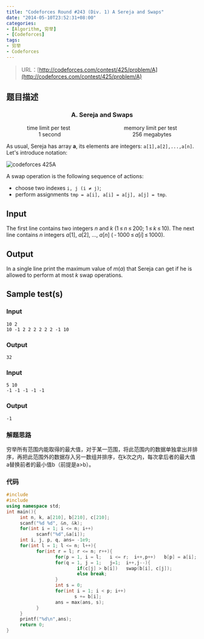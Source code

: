 ```yaml
---
title: "Codeforces Round #243 (Div. 1) A Sereja and Swaps"
date: "2014-05-10T23:52:31+08:00"
categories:
- [Algorithm, 穷举]
- [Codeforces]
tags:
- 穷举
- Codeforces
---
```


> URL：[http://codeforces.com/contest/425/problem/A](http://codeforces.com/contest/425/problem/A)

## 题目描述

<h3><center>A. Sereja and Swaps</center></h3>
<center>time limit per test                                    memory limit per test</center>
<center>    1 second                                                256 megabytes</center>

As usual, Sereja has array **a**, its elements are integers: `a[1],a[2],...,a[n]`. Let's introduce notation:

![codeforces 425A](http://espresso.codeforces.com/eeff175d11496a6af7bbd528a58e3e5c10fdf69d.png)

A swap operation is the following sequence of actions:
- choose two indexes `i, j (i ≠ j)`;
- perform assignments `tmp = a[i], a[i] = a[j], a[j] = tmp`.

## Input
The first line contains two integers *n* and *k* (1 ≤ *n* ≤ 200; 1 ≤ *k* ≤ 10). The next line contains *n* integers *a*[1], *a*[2], ..., *a*[*n*] ( - 1000 ≤ *a*[*i*] ≤ 1000).

## Output

In a single line print the maximum value of *m*(*a*) that Sereja can get if he is allowed to perform at most *k* swap operations.

##  Sample test(s)

### Input

```
10 2
10 -1 2 2 2 2 2 2 -1 10
```

### Output

```
32
```

###  Input

```
5 10
-1 -1 -1 -1 -1

```

### Output

```
-1
```

### 解题思路

穷举所有范围内能取得的最大值，对于某一范围，将此范围内的数据单独拿出并排序，再把此范围外的数据存入另一数组并排序，在k次之内，每次拿后者的最大值a替换前者的最小值b（前提是a>b）。

### 代码

```cpp
#include
#include
using namespace std;
int main(){
     int n, k, a[210], b[210], c[210];
     scanf("%d %d", &n, &k);
     for(int i = 1; i <= n; i++)
           scanf("%d",&a[i]);
     int i, j, p, q, ans= -1e9;
     for(int l = 1; l <= n; l++){
           for(int r = l; r <= n; r++){
                  for(p = 1, i = l;   i <= r;  i++,p++)   b[p] = a[i];
                  for(q = 1, j = 1;   j=1;  i++,j--){
                          if(c[j] > b[i])   swap(b[i], c[j]);
                          else break;
                  }
                  int s = 0;
                  for(int i = 1; i < p; i++)
                         s += b[i];
                  ans = max(ans, s);
           }
     }
     printf("%d\n",ans);
     return 0;
}
```
